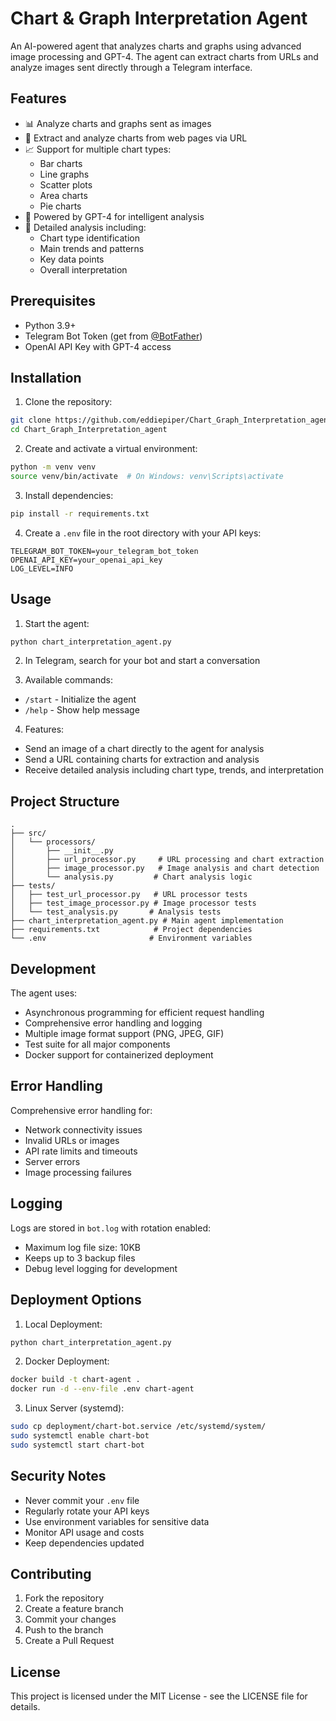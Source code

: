 # Chart & Graph Interpretation Agent

An AI-powered agent that analyzes charts and graphs using advanced image processing and GPT-4. The agent can extract charts from URLs and analyze images sent directly through a Telegram interface.

## Features

- 📊 Analyze charts and graphs sent as images
- 🔗 Extract and analyze charts from web pages via URL
- 📈 Support for multiple chart types:
  - Bar charts
  - Line graphs
  - Scatter plots
  - Area charts
  - Pie charts
- 🤖 Powered by GPT-4 for intelligent analysis
- 📝 Detailed analysis including:
  - Chart type identification
  - Main trends and patterns
  - Key data points
  - Overall interpretation

## Prerequisites

- Python 3.9+
- Telegram Bot Token (get from [@BotFather](https://t.me/botfather))
- OpenAI API Key with GPT-4 access

## Installation

1. Clone the repository:
```bash
git clone https://github.com/eddiepiper/Chart_Graph_Interpretation_agent.git
cd Chart_Graph_Interpretation_agent
```

2. Create and activate a virtual environment:
```bash
python -m venv venv
source venv/bin/activate  # On Windows: venv\Scripts\activate
```

3. Install dependencies:
```bash
pip install -r requirements.txt
```

4. Create a `.env` file in the root directory with your API keys:
```
TELEGRAM_BOT_TOKEN=your_telegram_bot_token
OPENAI_API_KEY=your_openai_api_key
LOG_LEVEL=INFO
```

## Usage

1. Start the agent:
```bash
python chart_interpretation_agent.py
```

2. In Telegram, search for your bot and start a conversation

3. Available commands:
- `/start` - Initialize the agent
- `/help` - Show help message

4. Features:
- Send an image of a chart directly to the agent for analysis
- Send a URL containing charts for extraction and analysis
- Receive detailed analysis including chart type, trends, and interpretation

## Project Structure

```
.
├── src/
│   └── processors/
│       ├── __init__.py
│       ├── url_processor.py     # URL processing and chart extraction
│       ├── image_processor.py   # Image analysis and chart detection
│       └── analysis.py         # Chart analysis logic
├── tests/
│   ├── test_url_processor.py   # URL processor tests
│   ├── test_image_processor.py # Image processor tests
│   └── test_analysis.py       # Analysis tests
├── chart_interpretation_agent.py # Main agent implementation
├── requirements.txt            # Project dependencies
└── .env                       # Environment variables
```

## Development

The agent uses:
- Asynchronous programming for efficient request handling
- Comprehensive error handling and logging
- Multiple image format support (PNG, JPEG, GIF)
- Test suite for all major components
- Docker support for containerized deployment

## Error Handling

Comprehensive error handling for:
- Network connectivity issues
- Invalid URLs or images
- API rate limits and timeouts
- Server errors
- Image processing failures

## Logging

Logs are stored in `bot.log` with rotation enabled:
- Maximum log file size: 10KB
- Keeps up to 3 backup files
- Debug level logging for development

## Deployment Options

1. Local Deployment:
```bash
python chart_interpretation_agent.py
```

2. Docker Deployment:
```bash
docker build -t chart-agent .
docker run -d --env-file .env chart-agent
```

3. Linux Server (systemd):
```bash
sudo cp deployment/chart-bot.service /etc/systemd/system/
sudo systemctl enable chart-bot
sudo systemctl start chart-bot
```

## Security Notes

- Never commit your `.env` file
- Regularly rotate your API keys
- Use environment variables for sensitive data
- Monitor API usage and costs
- Keep dependencies updated

## Contributing

1. Fork the repository
2. Create a feature branch
3. Commit your changes
4. Push to the branch
5. Create a Pull Request

## License

This project is licensed under the MIT License - see the LICENSE file for details. 